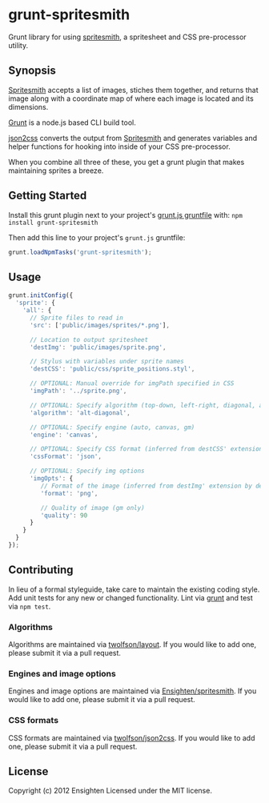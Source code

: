 grunt-spritesmith
=================
Grunt library for using [spritesmith](https://github.com/Ensighten/spritesmith), a spritesheet and CSS pre-processor utility.

Synopsis
--------
[Spritesmith](https://github.com/Ensighten/spritesmith) accepts a list of images, stiches them together, and returns that image along with a coordinate map of where each image is located and its dimensions.

[Grunt](https://github.com/gruntjs/grunt/) is a node.js based CLI build tool.

[json2css](https://github.com/twolfson/json2css) converts the output from [Spritesmith](https://github.com/Ensighten/spritesmith) and generates variables and helper functions for hooking into inside of your CSS pre-processor.

When you combine all three of these, you get a grunt plugin that makes maintaining sprites a breeze.

Getting Started
---------------
Install this grunt plugin next to your project's [grunt.js gruntfile](https://github.com/gruntjs/grunt/blob/master/docs/getting_started.md) with: `npm install grunt-spritesmith`

Then add this line to your project's `grunt.js` gruntfile:

```javascript
grunt.loadNpmTasks('grunt-spritesmith');
```

Usage
-----
```js
grunt.initConfig({
  'sprite': {
    'all': {
      // Sprite files to read in
      'src': ['public/images/sprites/*.png'],

      // Location to output spritesheet
      'destImg': 'public/images/sprite.png',

      // Stylus with variables under sprite names
      'destCSS': 'public/css/sprite_positions.styl',

      // OPTIONAL: Manual override for imgPath specified in CSS
      'imgPath': '../sprite.png',

      // OPTIONAL: Specify algorithm (top-down, left-right, diagonal, alt-diagonal)
      'algorithm': 'alt-diagonal',

      // OPTIONAL: Specify engine (auto, canvas, gm)
      'engine': 'canvas',

      // OPTIONAL: Specify CSS format (inferred from destCSS' extension by default) (stylus, less, json)
      'cssFormat': 'json',

      // OPTIONAL: Specify img options
      'imgOpts': {
         // Format of the image (inferred from destImg' extension by default) (jpg, png)
         'format': 'png',

         // Quality of image (gm only)
         'quality': 90
      }
    }
  }
});
```

Contributing
------------
In lieu of a formal styleguide, take care to maintain the existing coding style. Add unit tests for any new or changed functionality. Lint via [grunt](https://github.com/gruntjs/grunt/) and test via `npm test`.

### Algorithms
Algorithms are maintained via [twolfson/layout](https://github.com/twolfson/layout). If you would like to add one, please submit it via a pull request.

### Engines and image options
Engines and image options are maintained via [Ensighten/spritesmith](https://github.com/Ensighten/spritesmith). If you would like to add one, please submit it via a pull request.

### CSS formats
CSS formats are maintained via [twolfson/json2css](https://github.com/twolfson/json2css). If you would like to add one, please submit it via a pull request.

License
-------
Copyright (c) 2012 Ensighten
Licensed under the MIT license.